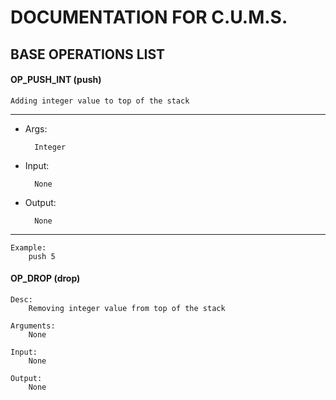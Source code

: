 # DOCUMENTATION FOR C.U.M.S.


## BASE OPERATIONS LIST

#### OP_PUSH_INT (push)
	
	Adding integer value to top of the stack
	
---
				
- Args:
	
		Integer
		
- Input: 
	
		None
		
- Output: 
	
		None
		
---
	
	Example:
		push 5

#### OP_DROP (drop) 
	
	Desc:
		Removing integer value from top of the stack
		
	Arguments:
		None
		
	Input:
		None
		
	Output:
		None

	  
